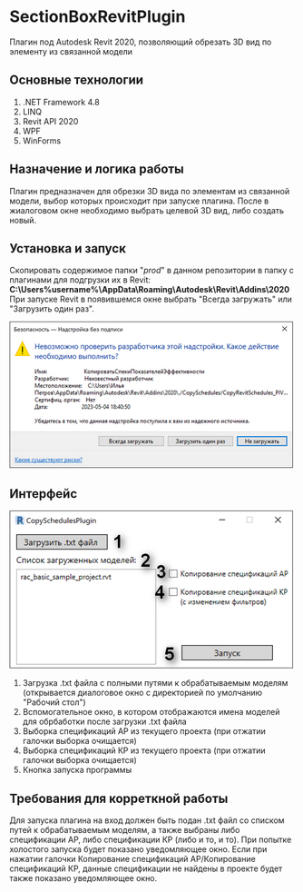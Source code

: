 # SectionBoxRevitPlugin
Плагин под Autodesk Revit 2020, позволяющий обрезать 3D вид по элементу из связанной модели

## Основные технологии
1. .NET Framework 4.8
2. LINQ
3. Revit API 2020
4. WPF
5. WinForms

## Назначение и логика работы
Плагин предназначен для обрезки 3D вида по элементам из связанной модели, выбор которых происходит при запуске плагина. После в жиалоговом окне необходимо выбрать целевой 3D вид, либо создать новый.
  
## Установка и запуск
Скопировать содержимое папки "_prod_" в данном репозитории в папку с плагинами для подгрузки их в Revit: **C:\Users\%username%\AppData\Roaming\Autodesk\Revit\Addins\2020**
При запуске Revit в появившемся окне выбрать "Всегда загружать" или "Загрузить один раз".

![Загрузка в Revit](https://github.com/ipbtech/CopyRevitSchedules_Test/blob/e23bb30254eea8c0d44bce3415895202e0313955/Raw/1.png)

## Интерфейс
![Интерфейс](https://github.com/ipbtech/CopyRevitSchedules_Test/blob/21874c130688f37e293f69238a180fbebc4231c6/Raw/2.png)

1. Загрузка .txt файла с полными путями к обрабатываемым моделям (открывается диалоговое окно с директорией по умолчанию "Рабочий стол")
2. Вспомогательное окно, в котором отображаются имена моделей для обрбаботки после загрузки .txt файла
3. Выборка спецификаций АР из текущего проекта (при отжатии галочки выборка очищается)
4. Выборка спецификаций КР из текущего проекта (при отжатии галочки выборка очищается)
5. Кнопка запуска программы

## Требования для корреткной работы
Для запуска плагина на вход должен быть подан .txt файл со списком путей к обрабатываемым моделям, а также выбраны либо спецификации АР, либо спецификации КР (либо и то, и то). При попытке холостого запуска будет показано уведомляющее окно. Если при нажатии галочки Копирование спецификаций АР/Копирование спецификаций КР, данные спецификации не найдены в проекте будет также показано уведомляющее окно.
